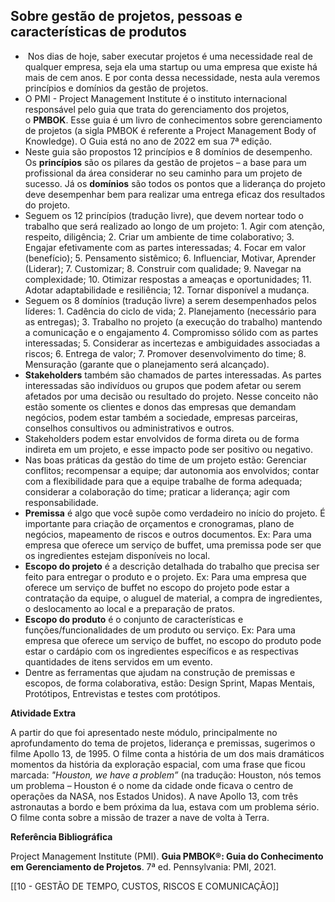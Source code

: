 
## Sobre gestão de projetos, pessoas e características de produtos

-  Nos dias de hoje, saber executar projetos é uma necessidade real de qualquer empresa, seja ela uma startup ou uma empresa que existe há mais de cem anos. E por conta dessa necessidade, nesta aula veremos princípios e domínios da gestão de projetos.
- O PMI - Project Management Institute é o instituto internacional responsável pelo guia que trata do gerenciamento dos projetos, o **PMBOK**. Esse guia é um livro de conhecimentos sobre gerenciamento de projetos (a sigla PMBOK é referente a Project Management Body of Knowledge). O Guia está no ano de 2022 em sua 7ª edição.
- Neste guia são propostos 12 princípios e 8 domínios de desempenho. Os **princípios** são os pilares da gestão de projetos – a base para um profissional da área considerar no seu caminho para um projeto de sucesso. Já os **domínios** são todos os pontos que a liderança do projeto deve desempenhar bem para realizar uma entrega eficaz dos resultados do projeto.
- Seguem os 12 princípios (tradução livre), que devem nortear todo o trabalho que será realizado ao longo de um projeto: 1. Agir com atenção, respeito, diligência; 2. Criar um ambiente de time colaborativo; 3. Engajar efetivamente com as partes interessadas; 4. Focar em valor (benefício); 5. Pensamento sistêmico; 6. Influenciar, Motivar, Aprender (Liderar); 7. Customizar; 8. Construir com qualidade; 9. Navegar na complexidade; 10. Otimizar respostas a ameaças e oportunidades; 11. Adotar adaptabilidade e resiliência; 12. Tornar disponível a mudança.
- Seguem os 8 domínios (tradução livre) a serem desempenhados pelos líderes: 1. Cadência do ciclo de vida; 2. Planejamento (necessário para as entregas); 3. Trabalho no projeto (a execução do trabalho) mantendo a comunicação e o engajamento 4. Compromisso sólido com as partes interessadas; 5. Considerar as incertezas e ambiguidades associadas a riscos; 6. Entrega de valor; 7. Promover desenvolvimento do time; 8. Mensuração (garante que o planejamento será alcançado).
- **Stakeholders** também são chamados de partes interessadas. As partes interessadas são indivíduos ou grupos que podem afetar ou serem afetados por uma decisão ou resultado do projeto. Nesse conceito não estão somente os clientes e donos das empresas que demandam negócios, podem estar também a sociedade, empresas parceiras, conselhos consultivos ou administrativos e outros.
- Stakeholders podem estar envolvidos de forma direta ou de forma indireta em um projeto, e esse impacto pode ser positivo ou negativo.
- Nas boas práticas da gestão do time de um projeto estão: Gerenciar conflitos; recompensar a equipe; dar autonomia aos envolvidos; contar com a flexibilidade para que a equipe trabalhe de forma adequada; considerar a colaboração do time; praticar a liderança; agir com responsabilidade.
- **Premissa** é algo que você supõe como verdadeiro no início do projeto. É importante para criação de orçamentos e cronogramas, plano de negócios, mapeamento de riscos e outros documentos. Ex: Para uma empresa que oferece um serviço de buffet, uma premissa pode ser que os ingredientes estejam disponíveis no local.
- **Escopo do projeto** é a descrição detalhada do trabalho que precisa ser feito para entregar o produto e o projeto. Ex: Para uma empresa que oferece um serviço de buffet no escopo do projeto pode estar a contratação da equipe, o aluguel de material, a compra de ingredientes, o deslocamento ao local e a preparação de pratos.
- **Escopo do produto** é o conjunto de características e funções/funcionalidades de um produto ou serviço. Ex: Para uma empresa que oferece um serviço de buffet, no escopo do produto pode estar o cardápio com os ingredientes específicos e as respectivas quantidades de itens servidos em um evento.
- Dentre as ferramentas que ajudam na construção de premissas e escopos, de forma colaborativa, estão: Design Sprint, Mapas Mentais, Protótipos, Entrevistas e testes com protótipos.

**Atividade Extra**

A partir do que foi apresentado neste módulo, principalmente no aprofundamento do tema de projetos, liderança e premissas, sugerimos o filme Apollo 13, de 1995. O filme conta a história de um dos mais dramáticos momentos da história da exploração espacial, com uma frase que ficou marcada: _"Houston, we have a problem”_ (na tradução: Houston, nós temos um problema – Houston é o nome da cidade onde ficava o centro de operações da NASA, nos Estados Unidos). A nave Apollo 13, com três astronautas a bordo e bem próxima da lua, estava com um problema sério. O filme conta sobre a missão de trazer a nave de volta à Terra.

**Referência Bibliográfica**

Project Management Institute (PMI). **Guia PMBOK®: Guia do Conhecimento em Gerenciamento de Projetos**. 7ª ed. Pennsylvania: PMI, 2021.

[[10 - GESTÃO DE TEMPO, CUSTOS, RISCOS E COMUNICAÇÃO]]